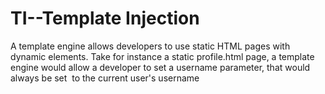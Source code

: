 # TI--Template Injection
A template engine allows developers to use static HTML pages with dynamic elements. Take for instance a static profile.html page, a template engine would allow a developer to set a username parameter, that would always be set  to the current user's username